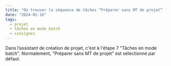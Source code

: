 ```yaml
---
title: "Où trouver la séquence de tâches “Préparer sans MT de projet” ?"
date: "2024-01-16"
tags:
  - projet
  - tâches en mode batch
  - consignes
---
```


Dans l’assistant de création de projet, c'est à l'étape 7 "Tâches en mode batch". Normalement, "Préparer sans MT de projet" est sélectionné par défaut.

